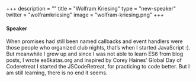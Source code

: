 +++
description = ""
title = "Wolfram Kriesing"
type = "new-speaker"
twitter = "wolframkriesing"
image = "wolfram-kriesing.png"
+++
#### Speaker

When promises had still been named callbacks and event handlers were those people who organized club nights, that’s when I started JavaScript :). But meanwhile I grew up and since I was not able to learn ES6 from blog posts, I wrote es6katas.org and inspired by Corey Haines’ Global Day of Coderetreat I started the JSCodeRetreat, for practicing to code better. But I am still learning, there is no end it seems.